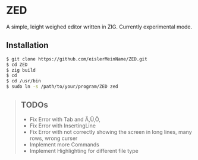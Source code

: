# ZED

A simple, leight weighed editor written in ZIG.
Currently experimental mode.

## Installation

```bash
$ git clone https://github.com/eislerMeinName/ZED.git
$ cd ZED
$ zig build
$ cd
$ cd /usr/bin
$ sudo ln -s /path/to/your/program/ZED zed
```

> ## TODOs
> - Fix Error with Tab and Ä,Ü,Ö,
> - Fix Error with InsertingLine
> - Fix Error with not correctly showing the screen in long lines, many rows, wrong curser
> - Implement more Commands
> - Implement Highlighting for different file type

